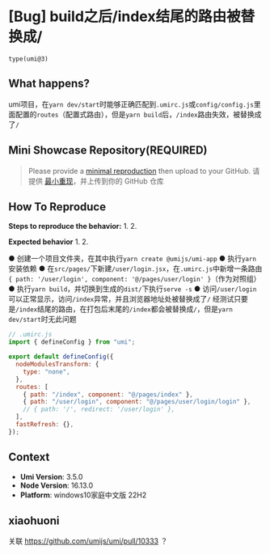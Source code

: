 # [Bug] build之后/index结尾的路由被替换成/

`type(umi@3)`

<!--
感谢您向我们反馈问题，为了高效的解决问题，我们期望你能提供以下信息：
-->

## What happens?

<!-- A clear and concise description of what the bug is. -->
<!-- 清晰的描述下遇到的问题。-->

umi项目，在`yarn dev/start`时能够正确匹配到`.umirc.js`或`config/config.js`里面配置的`routes`（配置式路由），但是`yarn build`后，`/index`路由失效，被替换成了`/`

## Mini Showcase Repository(REQUIRED)

> Please provide a [minimal reproduction](https://stackoverflow.com/help/minimal-reproducible-example) then upload to your GitHub. 请提供 [最小重现](https://stackoverflow.com/help/minimal-reproducible-example)，并上传到你的 GitHub 仓库

<!-- 为节约大家的时间，无复现步骤的 ISSUE 会被关闭，提供之后再 REOPEN -->
<!-- YOUR_REPOSITORY_URL on github or stackbliz -->

## How To Reproduce

**Steps to reproduce the behavior:** 1. 2.

**Expected behavior** 1. 2.

<!-- 请提供复现链接/步骤，错误日志以及相关配置 -->

● 创建一个项目文件夹，在其中执行`yarn create @umijs/umi-app`
● 执行`yarn`安装依赖
● 在`src/pages/`下新建`/user/login.jsx`，在`.umirc.js`中新增一条路由 `{ path: '/user/login', component: '@/pages/user/login' }`（作为对照组）
● 执行`yarn build`，并切换到生成的`dist/`下执行`serve -s`
● 访问`/user/login`可以正常显示，访问`/index`异常，并且浏览器地址处被替换成了`/`
经测试只要是`/index`结尾的路由，在打包后末尾的`/index`都会被替换成`/`，但是`yarn dev/start`时无此问题

```js
// .umirc.js
import { defineConfig } from "umi";

export default defineConfig({
  nodeModulesTransform: {
    type: "none",
  },
  routes: [
    { path: "/index", component: "@/pages/index" },
    { path: "/user/login", component: "@/pages/user/login/login" },
    // { path: '/', redirect: '/user/login' },
  ],
  fastRefresh: {},
});
```

## Context

- **Umi Version**: 3.5.0
- **Node Version**: 16.13.0
- **Platform**: windows10家庭中文版 22H2

## xiaohuoni

关联 https://github.com/umijs/umi/pull/10333 ？
